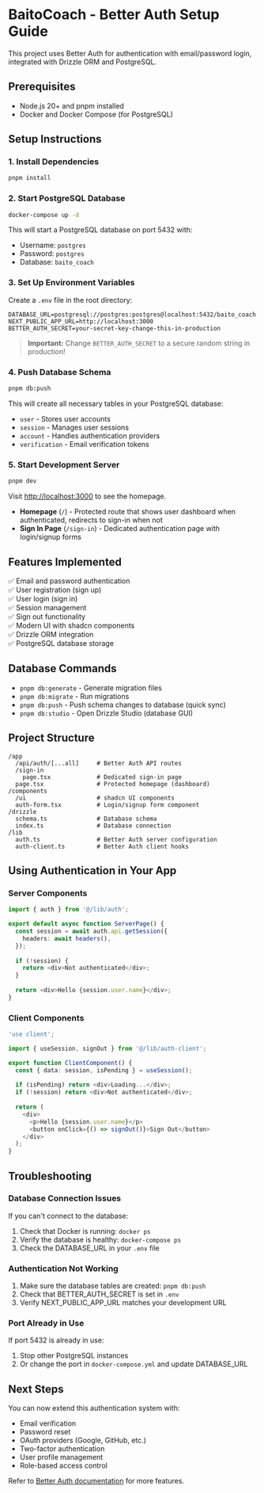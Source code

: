 # BaitoCoach - Better Auth Setup Guide

This project uses Better Auth for authentication with email/password login, integrated with Drizzle ORM and PostgreSQL.

## Prerequisites

- Node.js 20+ and pnpm installed
- Docker and Docker Compose (for PostgreSQL)

## Setup Instructions

### 1. Install Dependencies

```bash
pnpm install
```

### 2. Start PostgreSQL Database

```bash
docker-compose up -d
```

This will start a PostgreSQL database on port 5432 with:
- Username: `postgres`
- Password: `postgres`
- Database: `baito_coach`

### 3. Set Up Environment Variables

Create a `.env` file in the root directory:

```env
DATABASE_URL=postgresql://postgres:postgres@localhost:5432/baito_coach
NEXT_PUBLIC_APP_URL=http://localhost:3000
BETTER_AUTH_SECRET=your-secret-key-change-this-in-production
```

> **Important:** Change `BETTER_AUTH_SECRET` to a secure random string in production!

### 4. Push Database Schema

```bash
pnpm db:push
```

This will create all necessary tables in your PostgreSQL database:
- `user` - Stores user accounts
- `session` - Manages user sessions
- `account` - Handles authentication providers
- `verification` - Email verification tokens

### 5. Start Development Server

```bash
pnpm dev
```

Visit [http://localhost:3000](http://localhost:3000) to see the homepage.

- **Homepage** (`/`) - Protected route that shows user dashboard when authenticated, redirects to sign-in when not
- **Sign In Page** (`/sign-in`) - Dedicated authentication page with login/signup forms

## Features Implemented

✅ Email and password authentication  
✅ User registration (sign up)  
✅ User login (sign in)  
✅ Session management  
✅ Sign out functionality  
✅ Modern UI with shadcn components  
✅ Drizzle ORM integration  
✅ PostgreSQL database storage  

## Database Commands

- `pnpm db:generate` - Generate migration files
- `pnpm db:migrate` - Run migrations
- `pnpm db:push` - Push schema changes to database (quick sync)
- `pnpm db:studio` - Open Drizzle Studio (database GUI)

## Project Structure

```
/app
  /api/auth/[...all]     # Better Auth API routes
  /sign-in
    page.tsx             # Dedicated sign-in page
  page.tsx               # Protected homepage (dashboard)
/components
  /ui                    # shadcn UI components
  auth-form.tsx          # Login/signup form component
/drizzle
  schema.ts              # Database schema
  index.ts               # Database connection
/lib
  auth.ts                # Better Auth server configuration
  auth-client.ts         # Better Auth client hooks
```

## Using Authentication in Your App

### Server Components

```typescript
import { auth } from '@/lib/auth';

export default async function ServerPage() {
  const session = await auth.api.getSession({
    headers: await headers(),
  });
  
  if (!session) {
    return <div>Not authenticated</div>;
  }
  
  return <div>Hello {session.user.name}</div>;
}
```

### Client Components

```typescript
'use client';

import { useSession, signOut } from '@/lib/auth-client';

export function ClientComponent() {
  const { data: session, isPending } = useSession();
  
  if (isPending) return <div>Loading...</div>;
  if (!session) return <div>Not authenticated</div>;
  
  return (
    <div>
      <p>Hello {session.user.name}</p>
      <button onClick={() => signOut()}>Sign Out</button>
    </div>
  );
}
```

## Troubleshooting

### Database Connection Issues

If you can't connect to the database:
1. Check that Docker is running: `docker ps`
2. Verify the database is healthy: `docker-compose ps`
3. Check the DATABASE_URL in your `.env` file

### Authentication Not Working

1. Make sure the database tables are created: `pnpm db:push`
2. Check that BETTER_AUTH_SECRET is set in `.env`
3. Verify NEXT_PUBLIC_APP_URL matches your development URL

### Port Already in Use

If port 5432 is already in use:
1. Stop other PostgreSQL instances
2. Or change the port in `docker-compose.yml` and update DATABASE_URL

## Next Steps

You can now extend this authentication system with:
- Email verification
- Password reset
- OAuth providers (Google, GitHub, etc.)
- Two-factor authentication
- User profile management
- Role-based access control

Refer to [Better Auth documentation](https://www.better-auth.com/docs) for more features.


